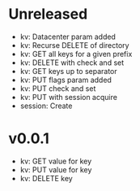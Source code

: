 # Unreleased

* kv: Datacenter param added
* kv: Recurse DELETE of directory
* kv: GET all keys for a given prefix
* kv: DELETE with check and set
* kv: GET keys up to separator
* kv: PUT flags param added
* kv: PUT check and set
* kv: PUT with session acquire
* session: Create

# v0.0.1

* kv: GET value for key
* kv: PUT value for key
* kv: DELETE key
